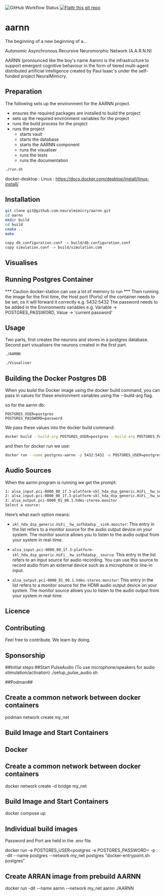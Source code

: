 ![GitHub Workflow Status](https://img.shields.io/github/actions/workflow/status/neuralmimicry/aarnn/cmake.yml?branch=master)
[![Flattr this git repo](http://api.flattr.com/button/flattr-badge-large.png)](https://flattr.com/submit/auto?user_id=neuralmimicry&url=https://github.com/neuralmimicry/aarnn&title=AARNN&language=&tags=github&category=software) 
# aarnn

The beginning of a new beginning of a...

Autonomic Asynchronous Recursive Neuromorphic Network (A.A.R.N.N)

AARNN (pronounced like the boy's name Aaron) is the infrastructure to support emergent cognitive behaviour in the form of tiered multi-agent distributed artificial intelligence created by Paul Isaac's under the self-funded project NeuralMimicry.

## Preparation
The following sets up the environment for the AARNN project.
- ensures the required packages are installed to build the project
- sets up the required environment variables for the project
- runs the build process for the project
- runs the project
  - starts vault
  - starts the database
  - starts the AARNN component
  - runs the visualiser
  - runs the tests
  - runs the documentation
```bash
./run.sh
```

docker-desktop : Linux : https://docs.docker.com/desktop/install/linux-install/

## Installation

```bash
git clone git@github.com:neuralmimicry/aarnn.git
cd aarnn
mkdir build
cd build
cmake ..
make

copy db_configuration.conf -> build/db_configuration.conf
copy simulation.conf -> build/simulation.com

```

## Visualises
## Running Postgres Container
*** Caution docker-station can use a lot of memory to run ***
Then running the image for the first time, the Host port (Ports) of the container needs to be set, os it will forward it correctly e.g. 5432:5432
The password needs to be added in the Environments variables e.g. Variable -> POSTGRES_PASSWORD, Value -> 'current password'

## Usage
Two parts, first creates the neurons and stores in a postgres database.
Second part visualisers the neurons created in the first part.

```bash
./AARNN

./Visualiser
```

## Building the Docker Postgres DB

When you build the Docker image using the docker build command, you can pass in values for these environment variables using the --build-arg flag.

so for the aarnn db:

```
POSTGRES_USER=postgres
POSTGRES_PASSWORD=password
```

We pass these values into the docker build command:

```bash
docker build --build-arg POSTGRES_USER=postgres --build-arg POSTGRES_PASSWORD=password -t postgres-aarnn -f Dockerfile.postgres .

```

and then for docker run we use:
```bash
docker run --name postgres-aarnn -p 5432:5432 -e POSTGRES_USER=postgres -e POSTGRES_PASSWORD=password -e POSTGRES_DB=neurons -d postgres-aarnn
```

## Audio Sources

When the aarnn program is running we get the prompt:

```bash
1: alsa_input.pci-0000_00_1f.3-platform-skl_hda_dsp_generic.HiFi__hw_sofhdadsp__source
2: alsa_input.pci-0000_00_1f.3-platform-skl_hda_dsp_generic.HiFi__hw_sofhdadsp_6__source
3: alsa_output.pci-0000_01_00.1.hdmi-stereo.monitor
Select a source:
```

Here’s what each option means:


- `skl_hda_dsp_generic.HiFi__hw_sofhdadsp__sink.monitor`: This entry in the list refers to a monitor source for the audio output device on your system. The monitor source allows you to listen to the audio output from your system in real-time.

- `alsa_input.pci-0000_00_1f.3-platform-skl_hda_dsp_generic.HiFi__hw_sofhdadsp__source`: This entry in the list refers to an input source for audio recording. You can use this source to record audio from an external device such as a microphone or line-in input.

- `alsa_output.pci-0000_01_00.1.hdmi-stereo.monitor`: This entry in the list refers to a monitor source for the HDMI audio output device on your system. The monitor source allows you to listen to the audio output from your system in real-time.



## Licence

## Contributing
Feel free to contribute. We learn by doing.

## Sponsorship


##Initial steps
##Start PulseAudio (To use microphone/speakers for audio stimulation/activation)
./setup_pulse_audio.sh


##Podman##
## Create a common network between docker containers
podman network create my_net

## Build Image and Start Containers




## Docker ##
## Create a common network between docker containers
docker network create -d bridge my_net

## Build Image and Start Containers
docker compose up

## Individual build images
Password and Port are held in the .env file.

docker run -e POSTGRES_USER=postgres -e POSTGRES_PASSWORD=<INSET PASSWORD> -p <EXTERNAL PORT>:<INTERNAL PORT> -dit --name postgres --network my_net postgres "docker-entrypoint.sh postgres"

## Create ARRAN image from prebuild AARNN
docker run -dit --name aarnn --network my_net aarnn ./AARNN
